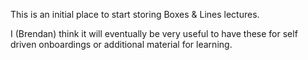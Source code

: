 This is an initial place to start storing Boxes & Lines lectures.

I (Brendan) think it will eventually be very useful to have these for self driven onboardings or additional material for learning.
